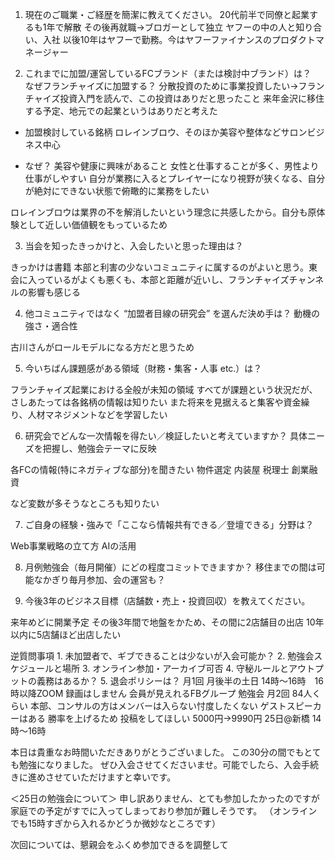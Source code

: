 
1. 現在のご職業・ご経歴を簡潔に教えてください。
20代前半で同僚と起業するも1年で解散
その後再就職→ブロガーとして独立
ヤフーの中の人と知り合い、入社
以後10年はヤフーで勤務。今はヤフーファイナンスのプロダクトマネージャー

2. これまでに加盟/運営しているFCブランド（または検討中ブランド）は？	
なぜフランチャイズに加盟する？
分散投資のために事業投資したい→フランチャイズ投資入門を読んで、この投資はありだと思ったこと
来年金沢に移住する予定、地元での起業というはありだと考えた

- 加盟検討している銘柄
ロレインブロウ、そのほか美容や整体などサロンビジネス中心

- なぜ？
美容や健康に興味があること
女性と仕事することが多く、男性より仕事がしやすい
自分が業務に入るとプレイヤーになり視野が狭くなる、自分が絶対にできない状態で俯瞰的に業務をしたい

ロレインブロウは業界の不を解消したいという理念に共感したから。自分も原体験として近しい価値観をもっているため

3. 当会を知ったきっかけと、入会したいと思った理由は？

きっかけは書籍
本部と利害の少ないコミュニティに属するのがよいと思う。東会に入っているがよくも悪くも、本部と距離が近いし、フランチャイズチャンネルの影響も感じる

4. 他コミュニティではなく “加盟者目線の研究会” を選んだ決め手は？	動機の強さ・適合性

古川さんがロールモデルになる方だと思うため

5. 今いちばん課題感がある領域（財務・集客・人事 etc.）は？

フランチャイズ起業における全般が未知の領域
すべてが課題という状況だが、さしあたっては各銘柄の情報は知りたい
また将来を見据えると集客や資金繰り、人材マネジメントなどを学習したい

6. 研究会でどんな一次情報を得たい／検証したいと考えていますか？	具体ニーズを把握し、勉強会テーマに反映

各FCの情報(特にネガティブな部分)を聞きたい
物件選定
内装屋
税理士
創業融資

など変数が多そうなところも知りたい

7. ご自身の経験・強みで「ここなら情報共有できる／登壇できる」分野は？

Web事業戦略の立て方
AIの活用

8. 月例勉強会（毎月開催）にどの程度コミットできますか？
移住までの間は可能なかぎり毎月参加、会の運営も？

9. 今後3年のビジネス目標（店舗数・売上・投資回収）を教えてください。

来年めどに開業予定
その後3年間で地盤をかため、その間に2店舗目の出店
10年以内に5店舗ほど出店したい

逆質問事項
	1.	未加盟者で、ギブできることは少ないが入会可能か？
	2.	勉強会スケジュールと場所
	3.	オンライン参加・アーカイブ可否
	4.	守秘ルールとアウトプットの義務はあるか？
	5.	退会ポリシーは？
月1回
月後半の土日 14時〜16時　16時以降ZOOM 録画はしません
会員が見えれるFBグループ
勉強会 月2回
84人くらい
本部、コンサルの方はメンバーは入らない忖度したくない
ゲストスピーカーはある
勝率を上げるため
投稿をしてほしい
5000円→9990円
25日@新橋 14時〜16時

本日は貴重なお時間いただきありがとうございました。
この30分の間でもとても勉強になりました。
ぜひ入会させてくださいませ。可能でしたら、入会手続きに進めさせていただけますと幸いです。

＜25日の勉強会について＞
申し訳ありません、とても参加したかったのですが
家庭での予定がすでに入ってしまっており参加が難しそうです。
（オンラインでも15時すぎから入れるかどうか微妙なところです）

次回については、懇親会をふくめ参加できるを調整して
